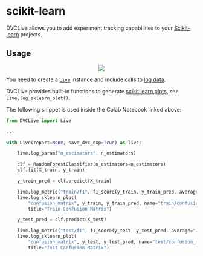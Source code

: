 # scikit-learn

DVCLive allows you to add experiment tracking capabilities to your
[Scikit-learn](https://scikit-learn.org/) projects.

## Usage

<p align='center'>
  <a href="https://colab.research.google.com/github/iterative/dvclive/blob/main/examples/DVCLive-scikit-learn.ipynb">
    <img src="https://colab.research.google.com/assets/colab-badge.svg" />
  </a>
</p>

You need to create a [`Live`](/doc/dvclive/live) instance and include calls to
[log data](/doc/dvclive#log-data).

<admon type="tip">

DVCLive provides built-in functions to generate
[scikit learn plots](https://scikit-learn.org/stable/visualizations.html), see
`Live.log_sklearn_plot()`.

</admon>

The following snippet is used inside the Colab Notebook linked above:

```python
from DVCLive import Live

...

with Live(report=None, save_dvc_exp=True) as live:

    live.log_param("n_estimators", n_estimators)

    clf = RandomForestClassifier(n_estimators=n_estimators)
    clf.fit(X_train, y_train)

    y_train_pred = clf.predict(X_train)

    live.log_metric("train/f1", f1_score(y_train, y_train_pred, average="weighted"), plot=False)
    live.log_sklearn_plot(
        "confusion_matrix", y_train, y_train_pred, name="train/confusion_matrix",
        title="Train Confusion Matrix")

    y_test_pred = clf.predict(X_test)

    live.log_metric("test/f1", f1_score(y_test, y_test_pred, average="weighted"), plot=False)
    live.log_sklearn_plot(
        "confusion_matrix", y_test, y_test_pred, name="test/confusion_matrix",
        title="Test Confusion Matrix")
```
